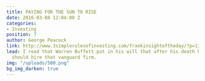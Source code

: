 ```yaml
---
title: PAYING FOR THE SUN TO RISE
date: 2016-03-08 12:04:00 Z
categories:
- Investing
position: 7
author: George Peacock
link: http://www.3simplerulesofinvesting.com/frankinsightoftheday/?p=1327
lead: I read that Warren Buffett put in his will that after his death his trustees
  should hire that vanguard firm.
img: "/uploads/500.png"
bg_img_darken: true
---
```


